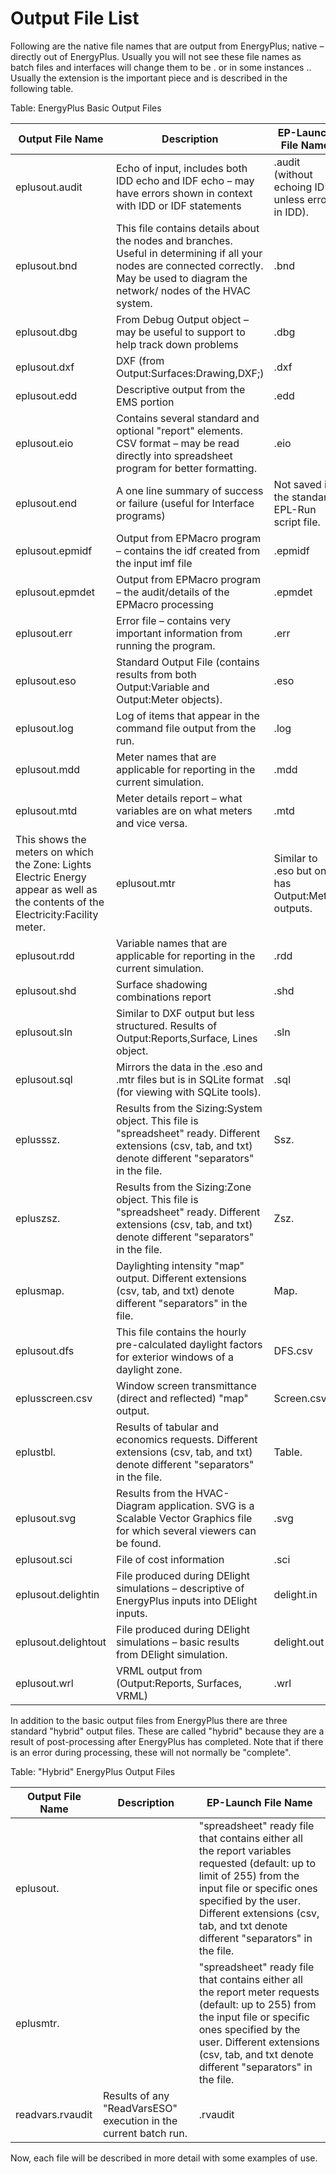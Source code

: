 # Output File List

Following are the native file names that are output from EnergyPlus; native – directly out of EnergyPlus. Usually you will not see these file names as batch files and interfaces will change them to be <file name>.<ext> or in some instances <file name><qualifier>.<ext>. Usually the extension is the important piece and is described in the following table.

Table: EnergyPlus Basic Output  Files

**Output File Name**|**Description**|**EP-Launch File Name**
---------------------------------|----------------------------|------------------------------------
eplusout.audit |Echo of input, includes both IDD echo and IDF echo – may have errors shown in context with IDD or IDF statements|<filename>.audit (without echoing IDD unless errors in IDD).
eplusout.bnd|This file contains details about the nodes and branches. Useful in determining if all your nodes are connected correctly. May be used to diagram the network/ nodes of the HVAC system.|<filename>.bnd
eplusout.dbg|From Debug Output object – may be useful to support to help track down problems|<filename>.dbg
eplusout.dxf|DXF (from Output:Surfaces:Drawing,DXF;)|<filename>.dxf
eplusout.edd|Descriptive output from the EMS portion|<filename>.edd
eplusout.eio|Contains several standard and optional "report" elements. CSV format – may be read directly into spreadsheet program for better formatting.|<filename>.eio
eplusout.end|A one line summary of success or failure (useful for Interface programs)|Not saved in the standard EPL-Run script file.
eplusout.epmidf|Output from EPMacro program – contains the idf created from the input imf file|<filename>.epmidf
eplusout.epmdet|Output from EPMacro program – the audit/details of the EPMacro processing|<filename>.epmdet
eplusout.err|Error file – contains very important information from running the program.|<filename>.err
eplusout.eso|Standard Output File (contains results from both Output:Variable and Output:Meter objects).|<filename>.eso
eplusout.log|Log of items that appear in the command file output from the run.|<filename>.log
eplusout.mdd|Meter names that are applicable for reporting in the current simulation.|<filename>.mdd
eplusout.mtd|Meter details report – what variables are on what meters and vice versa.|<filename>.mtd
This shows the meters on which the Zone: Lights Electric Energy appear as well as the contents of the Electricity:Facility meter.|eplusout.mtr|Similar to .eso but only has Output:Meter outputs.|<filename>.mtr
eplusout.rdd|Variable names that are applicable for reporting in the current simulation. |<filename>.rdd
eplusout.shd|Surface shadowing combinations report|<filename>.shd
eplusout.sln|Similar to DXF output but less structured. Results of Output:Reports,Surface, Lines object.|<filename>.sln
eplusout.sql|Mirrors the data in the .eso and .mtr files but is in SQLite format (for viewing with SQLite tools).|<filename>.sql
eplusssz.<ext>|Results from the Sizing:System object. This file is "spreadsheet" ready. Different extensions (csv, tab, and txt) denote different "separators" in the file.|<filename>Ssz.<ext>
epluszsz.<ext>|Results from the Sizing:Zone object. This file is "spreadsheet" ready. Different extensions (csv, tab, and txt) denote different "separators" in the file.|<filename>Zsz.<ext>
eplusmap.<ext>|Daylighting intensity "map" output. Different extensions (csv, tab, and txt) denote different "separators" in the file.|<filename>Map.<ext>
eplusout.dfs|This file contains the hourly pre-calculated daylight factors for exterior windows of a daylight zone.|<filename>DFS.csv
eplusscreen.csv|Window screen transmittance (direct and reflected) "map" output.|<filename>Screen.csv
eplustbl.<ext>|Results of tabular and economics requests. Different extensions (csv, tab, and txt) denote different "separators" in the file.|<filename>Table.<ext>
eplusout.svg|Results from the HVAC-Diagram application. SVG is a Scalable Vector Graphics file for which several viewers can be found.|<filename>.svg
eplusout.sci|File of cost information|<filename>.sci
eplusout.delightin|File produced during DElight simulations – descriptive of EnergyPlus inputs into DElight inputs.|<filename>delight.in
eplusout.delightout|File produced during DElight simulations – basic results from DElight simulation.|<filename>delight.out
eplusout.wrl|VRML output from (Output:Reports, Surfaces, VRML)|<filename>.wrl

In addition to the basic output files from EnergyPlus there are three standard "hybrid" output files. These are called "hybrid" because they are a result of post-processing after EnergyPlus has completed. Note that if there is an error during processing, these will not normally be "complete".

Table: "Hybrid" EnergyPlus Output Files

**Output File Name**|**Description**|**EP-Launch File Name**
---------------------------------|----------------------------|------------------------------------
eplusout.<ext>||"spreadsheet" ready file that contains either all the report variables requested (default: up to limit of 255) from the input file or specific ones specified by the user. Different extensions (csv, tab, and txt denote different "separators" in the file.|<filename>.csv|or|<filename>.tab|or|<filename>.txt
eplusmtr.<ext>||"spreadsheet" ready file that contains either all the report meter requests (default: up to 255) from the input file or specific ones specified by the user. Different extensions (csv, tab, and txt denote different "separators" in the file.|<filename>Meter.csv|or|<filename>Meter.tab|or|<filename>Meter.txt
readvars.rvaudit|Results of any "ReadVarsESO" execution in the current batch run.|<filename>.rvaudit

Now, each file will be described in more detail with some examples of use.